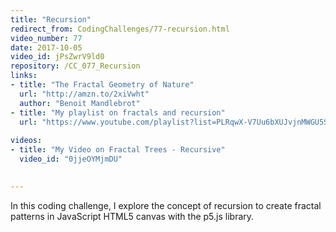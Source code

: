 ```yaml
---
title: "Recursion"
redirect_from: CodingChallenges/77-recursion.html
video_number: 77
date: 2017-10-05
video_id: jPsZwrV9ld0
repository: /CC_077_Recursion
links:
- title: "The Fractal Geometry of Nature"  
  url: "http://amzn.to/2xiVwht"
  author: "Benoit Mandlebrot"
- title: "My playlist on fractals and recursion"  
  url: "https://www.youtube.com/playlist?list=PLRqwX-V7Uu6bXUJvjnMWGU5SmjhI-OXef"
  
videos:
- title: "My Video on Fractal Trees - Recursive"
  video_id: "0jjeOYMjmDU"

  
---
```


In this coding challenge, I explore the concept of recursion to create fractal patterns in JavaScript HTML5 canvas with the p5.js library.

